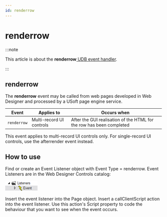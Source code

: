 ```yaml
---
id: renderrow
---
```


# renderrow




:::note

This article is about the **renderrow**[ UDB event handler](/docs/Web_and_app_UIs/UDB_Events).

:::

## **renderrow**

The **renderrow** event may be called from web pages developed in Web Designer and processed by a USoft page engine service.

|**Event**|**Applies to**|**Occurs when**|
|--------|--------|--------|
|`renderrow`|Multi-record UI controls|After the GUI realisation of the HTML for the row has been completed|



This event applies to multi-record UI controls only. For single-record UI controls, use the afterrender event instead.

## How to use

Find or create an Event Listener object with Event Type = renderrow. Event Listeners are in the Web Designer Controls catalog:

![](./assets/ff8672be-ff07-426e-ba7e-0ecf37444b63.png)

Insert the event listener into the Page object. Insert a callClientScript action into the event listener. Use this action's Script property to code the behaviour that you want to see when the event occurs.